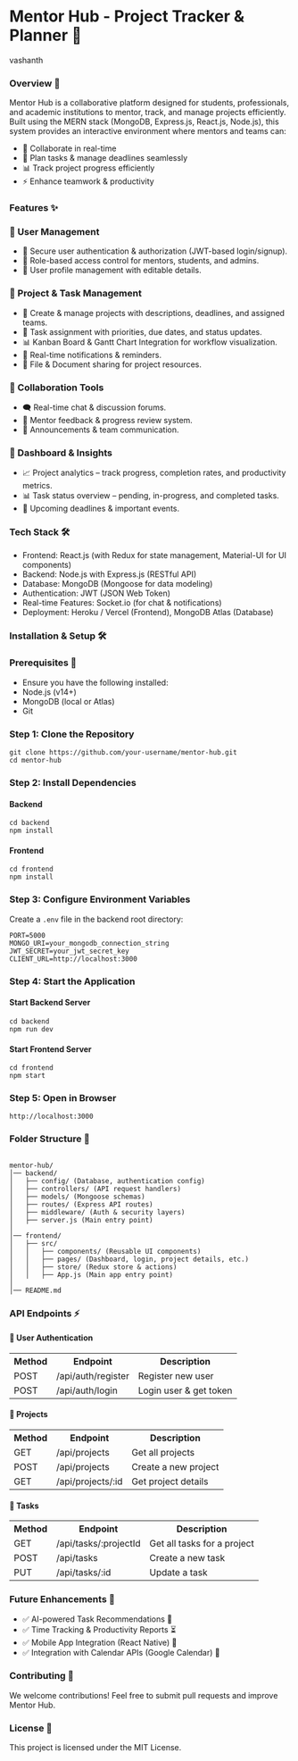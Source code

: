 <h1>Mentor Hub - Project Tracker & Planner 🚀</h1>

vashanth
<h3>Overview 🎯</h3>

<p>Mentor Hub is a collaborative platform designed for students, professionals, and academic institutions to mentor, track, and manage projects efficiently. Built using the MERN stack (MongoDB, Express.js, React.js, Node.js), this system provides an interactive environment where mentors and teams can:</p>

<ul>
  <li>🤝 Collaborate in real-time</li>
  <li>📅 Plan tasks & manage deadlines seamlessly</li>
  <li>📊 Track project progress efficiently</li>
  <li>⚡ Enhance teamwork & productivity</li>
</ul>

<h3>Features ✨</h3>

<h3>🔹 User Management</h3>
<ul>
  <li>🔐 Secure user authentication & authorization (JWT-based login/signup).</li>
  <li>👥 Role-based access control for mentors, students, and admins.</li>
  <li>📝 User profile management with editable details.</li>
</ul>

<h3>🔹 Project & Task Management</h3>
<ul>
  <li>📌 Create & manage projects with descriptions, deadlines, and assigned teams.</li>
  <li>📝 Task assignment with priorities, due dates, and status updates.</li>
  <li>📊 Kanban Board & Gantt Chart Integration for workflow visualization.</li>
  <li>🔔 Real-time notifications & reminders.</li>
  <li>📂 File & Document sharing for project resources.</li>
</ul>

<h3>🔹 Collaboration Tools</h3>
<ul>
  <li>🗨️ Real-time chat & discussion forums.</li>
  <li>📣 Mentor feedback & progress review system.</li>
  <li>📢 Announcements & team communication.</li>
</ul>

<h3>🔹 Dashboard & Insights</h3>
<ul>
  <li>📈 Project analytics – track progress, completion rates, and productivity metrics.</li>
  <li>📊 Task status overview – pending, in-progress, and completed tasks.</li>
  <li>📆 Upcoming deadlines & important events.</li>
</ul>

<h3>Tech Stack 🛠️</h3>
<ul>
  <li>Frontend: React.js (with Redux for state management, Material-UI for UI components)</li>
  <li>Backend: Node.js with Express.js (RESTful API)</li>
  <li>Database: MongoDB (Mongoose for data modeling)</li>
  <li>Authentication: JWT (JSON Web Token)</li>
  <li>Real-time Features: Socket.io (for chat & notifications)</li>
  <li>Deployment: Heroku / Vercel (Frontend), MongoDB Atlas (Database)</li>
</ul>

<h3>Installation & Setup 🛠️</h3>

<h3>Prerequisites 📌</h3>
<ul>
  <li>Ensure you have the following installed:</li>
  <li>Node.js (v14+)</li>
  <li>MongoDB (local or Atlas)</li>
  <li>Git</li>
</ul>

<h3>Step 1: Clone the Repository</h3>
<pre><code>git clone https://github.com/your-username/mentor-hub.git
cd mentor-hub</code></pre>

<h3>Step 2: Install Dependencies</h3>

<h4>Backend</h4>
<pre><code>cd backend
npm install</code></pre>

<h4>Frontend</h4>
<pre><code>cd frontend
npm install</code></pre>

<h3>Step 3: Configure Environment Variables</h3>
<p>Create a <code>.env</code> file in the backend root directory:</p>
<pre><code>PORT=5000
MONGO_URI=your_mongodb_connection_string
JWT_SECRET=your_jwt_secret_key
CLIENT_URL=http://localhost:3000</code></pre>

<h3>Step 4: Start the Application</h3>

<h4>Start Backend Server</h4>
<pre><code>cd backend
npm run dev</code></pre>

<h4>Start Frontend Server</h4>
<pre><code>cd frontend
npm start</code></pre>

<h3>Step 5: Open in Browser</h3>
<pre><code>http://localhost:3000</code></pre>

<h3>Folder Structure 📂</h3>
<pre><code>
mentor-hub/
│── backend/
│   ├── config/ (Database, authentication config)
│   ├── controllers/ (API request handlers)
│   ├── models/ (Mongoose schemas)
│   ├── routes/ (Express API routes)
│   ├── middleware/ (Auth & security layers)
│   ├── server.js (Main entry point)
│
│── frontend/
│   ├── src/
│   │   ├── components/ (Reusable UI components)
│   │   ├── pages/ (Dashboard, login, project details, etc.)
│   │   ├── store/ (Redux store & actions)
│   │   ├── App.js (Main app entry point)
│
│── README.md</code></pre>

<h3>API Endpoints ⚡</h3>

<h4>🔹 User Authentication</h4>
<table>
<tr><th>Method</th><th>Endpoint</th><th>Description</th></tr>
<tr><td>POST</td><td>/api/auth/register</td><td>Register new user</td></tr>
<tr><td>POST</td><td>/api/auth/login</td><td>Login user & get token</td></tr>
</table>

<h4>🔹 Projects</h4>
<table>
<tr><th>Method</th><th>Endpoint</th><th>Description</th></tr>
<tr><td>GET</td><td>/api/projects</td><td>Get all projects</td></tr>
<tr><td>POST</td><td>/api/projects</td><td>Create a new project</td></tr>
<tr><td>GET</td><td>/api/projects/:id</td><td>Get project details</td></tr>
</table>

<h4>🔹 Tasks</h4>
<table>
<tr><th>Method</th><th>Endpoint</th><th>Description</th></tr>
<tr><td>GET</td><td>/api/tasks/:projectId</td><td>Get all tasks for a project</td></tr>
<tr><td>POST</td><td>/api/tasks</td><td>Create a new task</td></tr>
<tr><td>PUT</td><td>/api/tasks/:id</td><td>Update a task</td></tr>
</table>

<h3>Future Enhancements 🚀</h3>
<ul>
  <li>✅ AI-powered Task Recommendations 🧠</li>
  <li>✅ Time Tracking & Productivity Reports ⏳</li>
  <li>✅ Mobile App Integration (React Native) 📱</li>
  <li>✅ Integration with Calendar APIs (Google Calendar) 📅</li>
</ul>

<h3>Contributing 🤝</h3>
<p>We welcome contributions! Feel free to submit pull requests and improve Mentor Hub.</p>

<h3>License 📜</h3>
<p>This project is licensed under the MIT License.</p>
